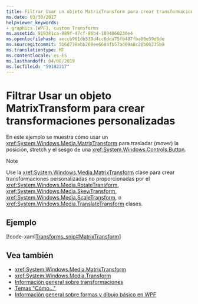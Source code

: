 ```yaml
---
title: Filtrar Usar un objeto MatrixTransform para crear transformaciones personalizadas
ms.date: 03/30/2017
helpviewer_keywords:
- graphics [WPF], custom Transforms
ms.assetid: 919381ca-989f-47cf-86b4-1094060236e4
ms.openlocfilehash: aeccb961db539d4cc6dea75fb487fba06e59d6de
ms.sourcegitcommit: 5b6d778ebb269ee6684fb57ad69a8c28b06235b9
ms.translationtype: MT
ms.contentlocale: es-ES
ms.lasthandoff: 04/08/2019
ms.locfileid: "59182317"
---
```

# <a name="how-to-use-a-matrixtransform-to-create-custom-transforms"></a>Filtrar Usar un objeto MatrixTransform para crear transformaciones personalizadas
En este ejemplo se muestra cómo usar un <xref:System.Windows.Media.MatrixTransform> para trasladar (mover) la posición, stretch y el sesgo de una <xref:System.Windows.Controls.Button>.  
  
> [!NOTE]
>  Use la <xref:System.Windows.Media.MatrixTransform> clase para crear transformaciones personalizadas no proporcionadas por el <xref:System.Windows.Media.RotateTransform>, <xref:System.Windows.Media.SkewTransform>, <xref:System.Windows.Media.ScaleTransform>, o <xref:System.Windows.Media.TranslateTransform> clases.  
  
## <a name="example"></a>Ejemplo  
 [!code-xaml[Transforms_snip#MatrixTransform](~/samples/snippets/csharp/VS_Snippets_Wpf/Transforms_snip/CS/MatrixTransformExample.xaml#matrixtransform)]  
  
## <a name="see-also"></a>Vea también

- <xref:System.Windows.Media.MatrixTransform>
- <xref:System.Windows.Media.Transform>
- [Información general sobre transformaciones](transforms-overview.md)
- [Temas "Cómo..."](transformations-how-to-topics.md)
- [Información general sobre formas y dibujo básico en WPF](shapes-and-basic-drawing-in-wpf-overview.md)
